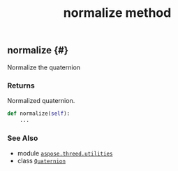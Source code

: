 ﻿---
title: normalize method
second_title: Aspose.3D for Python via .NET API References
description: 
type: docs
weight: 110
url: /aspose.threed.utilities/quaternion/normalize/
is_root: false
---

## normalize {#}

Normalize the quaternion


### Returns 


Normalized quaternion.


```python
def normalize(self):
    ...
```





### See Also
* module [`aspose.threed.utilities`](../../)
* class [`Quaternion`](/3d/python-net/aspose.threed.utilities/quaternion)
